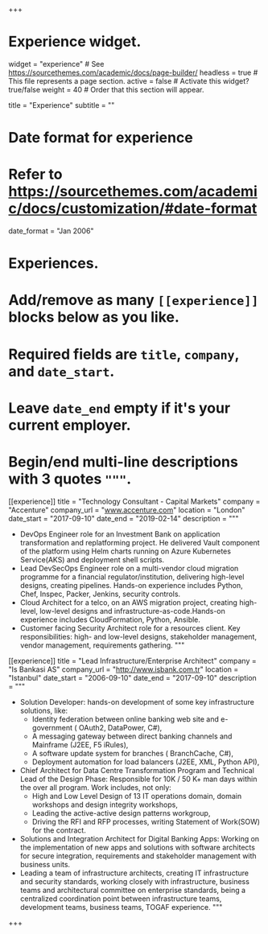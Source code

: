 +++
# Experience widget.
widget = "experience"  # See https://sourcethemes.com/academic/docs/page-builder/
headless = true  # This file represents a page section.
active = false  # Activate this widget? true/false
weight = 40  # Order that this section will appear.

title = "Experience"
subtitle = ""

# Date format for experience
#   Refer to https://sourcethemes.com/academic/docs/customization/#date-format
date_format = "Jan 2006"

# Experiences.
#   Add/remove as many `[[experience]]` blocks below as you like.
#   Required fields are `title`, `company`, and `date_start`.
#   Leave `date_end` empty if it's your current employer.
#   Begin/end multi-line descriptions with 3 quotes `"""`.
[[experience]]
  title = "Technology Consultant - Capital Markets"
  company = "Accenture"
  company_url = "www.accenture.com"
  location = "London"
  date_start = "2017-09-10"
  date_end = "2019-02-14"
  description = """
  * DevOps Engineer role for an Investment Bank on application transformation and replatforming project. He delivered Vault component of the platform using Helm charts running on Azure Kubernetes Service(AKS) and deployment shell scripts.
  * Lead DevSecOps Engineer role on a multi-vendor cloud migration programme for a financial regulator/institution, delivering high-level designs, creating pipelines. Hands-on experience includes Python, Chef, Inspec, Packer, Jenkins, security controls.
  * Cloud Architect for a telco, on an AWS migration project, creating high-level, low-level designs and infrastructure-as-code.Hands-on experience includes CloudFormation, Python, Ansible.
  * Customer facing Security Architect role for a resources client. Key responsibilities: high- and low-level designs, stakeholder management, vendor management, requirements gathering.
  """

[[experience]]
  title = "Lead Infrastructure/Enterprise Architect"
  company = "Is Bankasi AS"
  company_url = "http://www.isbank.com.tr"
  location = "Istanbul"
  date_start = "2006-09-10"
  date_end = "2017-09-10"
  description = """
* Solution Developer: hands-on development of some key infrastructure solutions, like:
  * Identity federation between online banking web site and e-government ( OAuth2, DataPower, C#),
  * A messaging gateway between direct banking channels and Mainframe (J2EE, F5 iRules),
  * A software update system for branches ( BranchCache, C#),
  * Deployment automation for load balancers (J2EE, XML, Python API),
* Chief Architect for Data Centre Transformation Program and Technical Lead of the Design Phase: Responsible for 10K / 50 K+ man days within the over all program. Work includes, not only:
  * High and Low Level Design of 13 IT operations domain, domain workshops and design integrity workshops,
  * Leading the active-active design patterns workgroup,
  * Driving the RFI and RFP processes, writing Statement of Work(SOW) for the contract.
* Solutions and Integration Architect for Digital Banking Apps: Working on the implementation of new apps and solutions with software architects for secure integration, requirements and stakeholder management with business units.
* Leading a team of infrastructure architects, creating IT infrastructure and security standards, working closely with infrastructure, business teams and architectural committee on enterprise standards, being a centralized coordination point between infrastructure teams, development teams, business teams, TOGAF experience.
  """

+++
